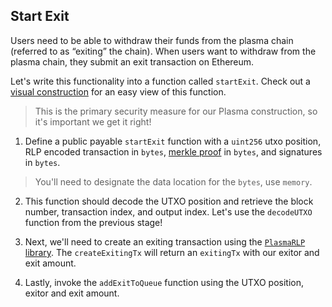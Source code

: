 ## Start Exit 

Users need to be able to withdraw their funds from the plasma chain (referred to as “exiting” the chain). When users want to withdraw from the plasma chain, they submit an exit transaction on Ethereum. 

Let's write this functionality into a function called `startExit`. Check out a [visual construction](?tab=details?scroll=Start%20Exit%20Visually) for an easy view of this function. 

> This is the primary security measure for our Plasma construction, so it's important we get it right! 

1. Define a public payable `startExit` function with a `uint256` utxo position, RLP encoded transaction in `bytes`, [merkle proof](?tab=details&scroll=Merkle%20Proof) in `bytes`, and signatures in `bytes`. 

> You'll need to designate the data location for the `bytes`, use `memory`. 

2. This function should decode the UTXO position and retrieve the block number, transaction index, and output index. Let's use the `decodeUTXO` function from the previous stage!

3. Next, we'll need to create an exiting transaction using the [`PlasmaRLP` library](?tab=details&scroll=Plasma%20RLP%20Library). The `createExitingTx` will return an `exitingTx` with our exitor and exit amount. 

4. Lastly, invoke the `addExitToQueue` function using the UTXO position, exitor and exit amount. 
